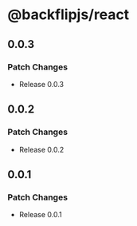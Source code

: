 # @backflipjs/react

## 0.0.3

### Patch Changes

- Release 0.0.3

## 0.0.2

### Patch Changes

- Release 0.0.2

## 0.0.1

### Patch Changes

- Release 0.0.1
